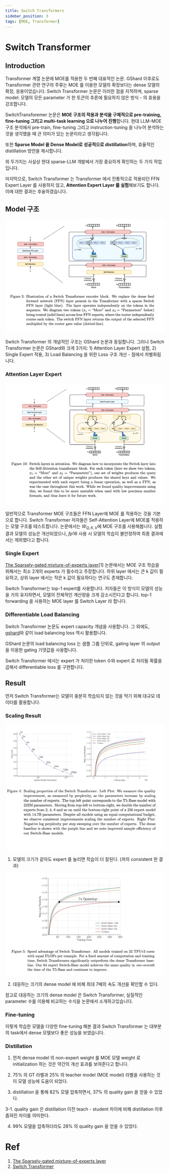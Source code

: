 ```yaml
---
title: Switch Transformers
sidebar_position: 3
tags: [MOE, Transformer]
---
```


# Switch Transformer

## Introduction

Transformer 계열 논문에 MOE를 적용한 두 번째 대표적인 논문. GShard 이후로도 Transformer 관련 연구의 주류는 MOE 를 이용한 모델의 확장보다는 dense 모델의 확장, 응용이었습니다. Switch Transformer 논문은 이러한 점을 지적하며, sparse model: 모델의 모든 parameter 가 한 토큰의 추론에 필요하지 않은 방식 - 의 효용을 강조합니다.

SwitchTransforemer 논문은 **MOE 구조의 적용과 분석을 구체적으로 pre-training, fine-tuning 그리고 multi-task learning 으로 나누어 진행**합니다. 현대 LLM-MOE 구조 분석에서 pre-train, fine-tuning 그리고 instruction-tuning 을 나누어 분석하는 것을 생각했을 때 큰 의미가 있는 논문이라고 생각됩니다. 

또한 **Sparse Model 을 Dense Model로 성공적으로 distillation**하며, 효율적인 distillation 방안을 제시합니다. 

위 두가지는 사실상 현대 sparse-LLM 개발에서 가장 중요하게 확인하는 두 가지 작업입니다.

마지막으로, Switch Transformer 는 Transformer 에서 전통적으로 적용되던 FFN Expert Layer 를 사용하지 않고, **Attention Expert Layer 를 실험**해보기도 합니다. 이에 대한 결과는 후술하겠습니다.

## Model 구조

![alt text](image-1.png)

Switch Transformer 의 개념적인 구조는 GShard 논문과 동일합니다. 그러나 Switch Transformer 논문은 GShard와 크게 3가지: 1) Attention Layer Expert 실험, 2) Single Expert 적용, 3) Load Balancing 을 위한 Loss 구조 개선 - 점에서 차별화됩니다. 

### Attention Layer Expert

![alt text](image-2.png)

일반적으로 Transformer MOE 구조들은 FFN Layer에 MOE 를 적용하는 것을 기본으로 합니다. Switch Transformer 저자들은 Self-Attention Layer에 MOE를 적용하는 모델 구조를 테스트합니다. 논문에서는 $W_{Q, K, V}$에 MOE 구조를 사용해봅니다. 실험 결과 모델의 성능은 개선되었으나, $fp16$ 사용 시 모델의 학습이 불안정하여 최종 결과에서는 제외했다고 합니다.

### Single Expert

[The Sparsely-gated mixture-of-experts layer](https://arxiv.org/pdf/1701.06538)[1] 논문에서는 MOE 구조 학습을 위해서는 최소 2개의 experts 가 필수라고 주장합니다. 하위 layer 에서는 큰 k 값이 필요하고, 상위 layer 에서는 작은 k 값이 필요하다는 연구도 존재합니다.

Switch Transformer는 top-1 expert를 사용합니다. 저자들은 이 방식이 모델의 성능을 거의 유지하면서, 모델의 전체적인 계산량을 크게 감소시킨다고 합니다. top-1 forwarding 을 사용하는 MOE layer 를 Switch Layer 라 합니다. 

### Differentiable Load Balancing

Switch Transformer 논문도 expert capacity 개념을 사용합니다. 그 외에도, [gshard](/docs/practice/efficienttrain/MOE/gshard.md)와 같이 load balancing loss 역시 활용합니다. 

GShard 논문의 load balancing loss 는 샘플 그룹 단위로, gating layer 의 output 을 이용한 gating 기댓값을 사용합니다. 

Switch Transformer 에서는 expert 가 처리한 token 수와 expert 로 처리될 확률을 곱해서 differentiable loss 를 구현합니다.

## Result

먼저 Switch Transformer는 모델이 충분히 학습되지 않는 것을 막기 위해 대규모 데이터를 활용합니다.

### Scaling Result

![alt text](image-3.png)

1. 모델의 크기가 같아도 expert 를 늘리면 학습이 더 잘된다. (꺼의 consistent 한 결과)

![alt text](image-4.png)

2. 대응하는 크기의 dense model 에 비해 최대 7배의 속도 개선을 확인할 수 있다.

참고로 대응하는 크기의 dense model 은 Switch Transformer, 실질적인 parameter 수를 이용해 비교하는 수식을 논문에서 소개하고있습니다.

### Fine-tuning

이렇게 학습한 모델을 다양한 fine-tuning 해본 결과 Switch Transformer 는 대부분의 task에서 dense 모델보다 좋은 성능을 보였습니다.

### Distillation

1. 먼저 dense model 의 non-expert weight 를 MOE 모델 weight 로 initialization 하는 것은 약간의 개선 효과를 보여준다고 합니다.

2. 75% 의 GT 라벨과 25% 의 teacher model (MOE model) 라벨을 사용하는 것이 모델 성능에 도움이 되었다.

3. distillation 을 통해 82% 모델 압축하면서, 37% 의 quality gain 을 얻을 수 있었다.

3-1. quality gain 은 distillation 이전 teach - student 차이에 비해 distillation 이후 좁혀진 차이를 의미한다.

4. 99% 모델을 압축하더라도 28% 의 quality gain 을 얻을 수 있었다.

# Ref
1. [The Sparsely-gated mixture-of-experts layer](https://arxiv.org/pdf/1701.06538)
2. [Switch Transformer](https://arxiv.org/pdf/2101.03961)